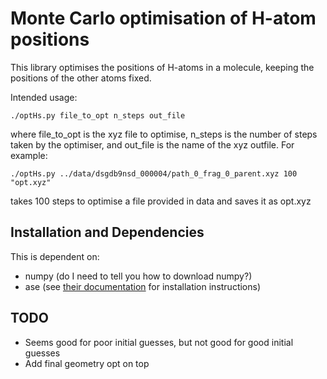 # Monte Carlo optimisation of H-atom positions

This library optimises the positions of H-atoms in a molecule, keeping the positions of the other atoms fixed. 

Intended usage: 
```
./optHs.py file_to_opt n_steps out_file
```
where file_to_opt is the xyz file to optimise, n_steps is the number of steps taken by the optimiser, and 
out_file is the name of the xyz outfile. For example:
```
./optHs.py ../data/dsgdb9nsd_000004/path_0_frag_0_parent.xyz 100 "opt.xyz"
```
takes 100 steps to optimise a file provided in data and saves it as opt.xyz

## Installation and Dependencies 
This is dependent on: 
- numpy (do I need to tell you how to download numpy?)
- ase (see [their documentation](https://wiki.fysik.dtu.dk/ase/install.html) for installation instructions)

## TODO
- Seems good for poor initial guesses, but not good for good initial guesses 
- Add final geometry opt on top



